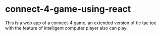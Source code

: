 # connect-4-game-using-react
This is a web app of a connect-4 game, an extended version of tic tac toe with the feature of intelligent computer player also can play. 
